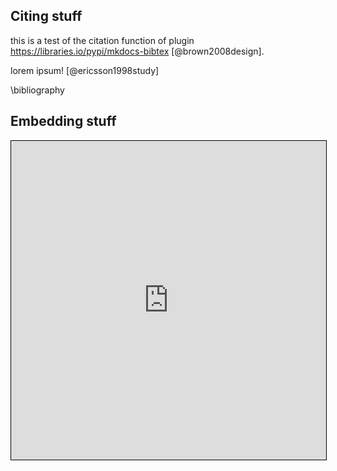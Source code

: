 ## Citing stuff

this is a test of the citation function of plugin https://libraries.io/pypi/mkdocs-bibtex
[@brown2008design].

lorem ipsum! [@ericsson1998study]

\bibliography

## Embedding stuff


<iframe width="100%" height="510" src="https://md.hasi.it/p/BJ8TF0n1B#/" frameborder="1" style="border: 1px black solid;"></iframe>